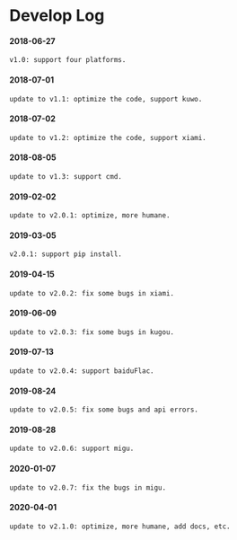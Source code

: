 # Develop Log

#### 2018-06-27
```
v1.0: support four platforms.
```
#### 2018-07-01
```
update to v1.1: optimize the code, support kuwo.
```
#### 2018-07-02
```
update to v1.2: optimize the code, support xiami.
```
#### 2018-08-05
```
update to v1.3: support cmd.
```
#### 2019-02-02
```
update to v2.0.1: optimize, more humane.
```
#### 2019-03-05
```
v2.0.1: support pip install.
```
#### 2019-04-15
```
update to v2.0.2: fix some bugs in xiami.
```
#### 2019-06-09
```
update to v2.0.3: fix some bugs in kugou.
```
#### 2019-07-13
```
update to v2.0.4: support baiduFlac.
```
#### 2019-08-24
```
update to v2.0.5: fix some bugs and api errors.
```
#### 2019-08-28
```
update to v2.0.6: support migu.
```
#### 2020-01-07
```
update to v2.0.7: fix the bugs in migu.
```
#### 2020-04-01
```
update to v2.1.0: optimize, more humane, add docs, etc.
```